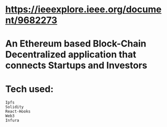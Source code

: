 # https://ieeexplore.ieee.org/document/9682273
# An Ethereum based Block-Chain Decentralized application that connects Startups and Investors
# Tech used:
    Ipfs
    Solidity
    React-Hooks
    Web3
    Infura
